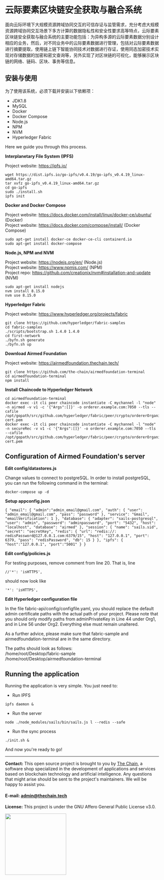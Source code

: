 # 云际要素区块链安全获取与融合系统 

面向云际环境下大规模资源跨域协同交互的可信存证与监管需求，充分考虑大规模资源跨域协同交互场景下多方计算的数据隐私性和安全性要求高等特点，云际要素区块链安全获取与融合系统的主要功能包括：为异构多源的云际要素数据分别设计相应的业务，然后，对不同业务中的云际要素数据进行管理，包括对云际要素数据进行摘要提取，使用链上链下智能协同技术对数据进行存证，使用同态加密技术实现对存储数据的加密和密文查询等，另外实现了对区块链的可视化，能够展示区块链的网络、链码、区块、事务等信息。

## 安装与使用

为了使用该系统，必须下载并安装以下依赖项：
* JDK1.8
* MySQL
* Docker
* Docker Compose
* Node.js
* NPM
* NVM
* Hyperledger Fabric

Here we guide you through this process.

**Interplanetary File System (IPFS)**

Project website: https://ipfs.io/

```
wget https://dist.ipfs.io/go-ipfs/v0.4.19/go-ipfs_v0.4.19_linux-amd64.tar.gz
tar xvfz go-ipfs_v0.4.19_linux-amd64.tar.gz
cd go-ipfs
sudo ./install.sh
ipfs init
```

**Docker and Docker Compose**

Project website: https://docs.docker.com/install/linux/docker-ce/ubuntu/ (Docker)\
Project website: https://docs.docker.com/compose/install/ (Docker Compose)

```
sudo apt-get install docker-ce docker-ce-cli containerd.io
sudo apt-get install docker-compose
```

**Node.js, NPM and NVM**

Project website: https://nodejs.org/en/ (Node.js)\
Project website: https://www.npmjs.com/ (NPM)\
Project repo: https://github.com/creationix/nvm#installation-and-update (NVM)

```
sudo apt-get install nodejs
nvm install 8.15.0
nvm use 8.15.0
```

**Hyperledger Fabric**

Project website: https://www.hyperledger.org/projects/fabric

```
git clone https://github.com/hyperledger/fabric-samples
cd fabric-samples
./scripts/bootstrap.sh 1.4.0 1.4.0
cd first-network
./byfn.sh generate
./byfn.sh up
```

**Download Airmed Foundation**

Project website: https://airmedfoundation.thechain.tech/

```
git clone https://github.com/the-chain/airmedfoundation-terminal
cd airmedfoundation-terminal
npm install 
```

**Install Chaincode to Hyperledger Network**

```
cd airmedfoundation-terminal
docker exec -it cli peer chaincode instantiate -C mychannel -l "node" -n airmed -v v1 -c '{"Args":[]}' -o orderer.example.com:7050 --tls --cafile /opt/gopath/src/github.com/hyperledger/fabric/peer/crypto/ordererOrganizations/example.com/orderers/orderer.example.com/msp/tlscacerts/tlsca.example.com-cert.pem
docker exec -it cli peer chaincode instantiate -C mychannel -l "node" -n secureRec -v v1 -c '{"Args":[]}' -o orderer.example.com:7050 --tls --cafile /opt/gopath/src/github.com/hyperledger/fabric/peer/crypto/ordererOrganizations/example.com/orderers/orderer.example.com/msp/tlscacerts/tlsca.example.com-cert.pem
```

## Configuration of Airmed Foundation's server

**Edit config/datastores.js**

Change values to connect to postgreSQL. In order to install postgreSQL, you can run the following command in the terminal:
```
docker-compose up -d
```

**Setup appconfig.json**
```
{ "email": { "admin":"admin_email@gmail.com", "auth": { "user": "admin_email@gmail.com", "pass": "password" }, "service": "Gmail", "emailVerification": 1 }, "database": { "adapter": "sails-postgresql", "user": "admin", "password": "adminpassword", "port": "5432", "host": "localhost", "database": "airmed" }, "session": { "name": "sails.sid", "secret": "secretKey", "redis": { "url": "redis://: redisPassword@127.0.0.1.com:6379/15", "host": "127.0.0.1", "port": 6379, "pass": "redisPassword", "db": 15 } }, "ipfs": { "host":"127.0.0.1", "port":"5001" } }
```

**Edit config/policies.js**

For testing purposes, remove comment from line 20. 
That is, line 
```
//'*': 'isHTTPS',
```
should now look like
```
'*': 'isHTTPS',
```

**Edit Hyperledger configuration file**

In the file fabric-api/config/configfile.yaml, you should replace the default admin certificate paths with the actual path of your project. Please note that you should only modify paths from adminPrivateKey in Line 44 under Org1, and in Line 56 under Org2. Everything else must remain unaltered.

As a further advice, please make sure that fabric-sample and airmedfoundation-terminal are in the same directory. 

The paths should look as follows:\
/home/root/Desktop/fabric-sample\
/home/root/Desktop/airmedfoundation-terminal

## Running the application
Running the application is very simple. You just need to:

- Run IPFS
```
ipfs daemon &
```

- Run the server
```
node ./node_modules/sails/bin/sails.js l --redis --safe
```

- Run the sync process
```
./init.sh &
```

And now you're ready to go!

---

**Contact:** This open source project is brought to you by [The Chain](http://thechain.tech/), a software shop specialized in the development of applications and services based on blockchain technology and artificial intelligence. Any questions that might arise should be sent to the project's maintainers. We will be happy to assist you.

#### E-mail: admin@thechain.tech

**License:** This project is under the GNU Affero General Public License v3.0. 

<a href="https://airmedfoundation.thechain.tech/"><img src="https://media.licdn.com/dms/image/C4E0BAQGs_7h67j1y0w/company-logo_400_400/0?e=1574899200&v=beta&t=KLfoiPbZSGZvBHmqhxCTYC211phfpr46j4pedsZMJ8I" width="200" height="200" /></a>



